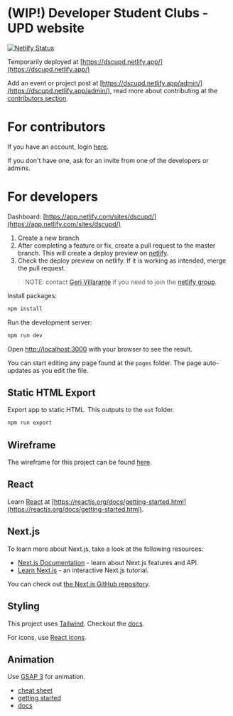 # (WIP!) Developer Student Clubs - UPD website
[![Netlify Status](https://api.netlify.com/api/v1/badges/c3bf9d2d-68f1-4bc7-99fa-20a46ac3d5cb/deploy-status)](https://app.netlify.com/sites/dscupd/deploys)

Temporarily deployed at [https://dscupd.netlify.app/](https://dscupd.netlify.app/)

Add an event or project post at [https://dscupd.netlify.app/admin/](https://dscupd.netlify.app/admin/), read more about contributing at the [contributors section](#for-contributors).

# For contributors

If you have an account, login [here](https://dscupd.netlify.app/admin/).

If you don't have one, ask for an invite from one of the developers or admins.

# For developers

Dashboard: [https://app.netlify.com/sites/dscupd/](https://app.netlify.com/sites/dscupd/)

1. Create a new branch
2. After completing a feature or fix, create a pull request to the master branch. This will create a deploy preview on [netlify](https://app.netlify.com/sites/dscupd/deploys?filter=deploy+previews).
3. Check the deploy preview on netlify. If it is working as intended, merge the pull request.

> NOTE: contact [Geri Villarante](https://github.com/gerizim16) if you need to join the [netlify group](https://app.netlify.com/sites/dscupd/).

Install packages:

```bash
npm install
```

Run the development server:

```bash
npm run dev
```

Open [http://localhost:3000](http://localhost:3000) with your browser to see the result.

You can start editing any page found at the `pages` folder. The page auto-updates as you edit the file.

## Static HTML Export
Export app to static HTML. This outputs to the `out` folder.

```bash
npm run export
```

## Wireframe
The wireframe for this project can be found [here](https://www.figma.com/file/VLKIQqE9Vb1W9A3t3NWgAb/DSC-Website-UI-Final-Submission?node-id=0%3A1).

## React
Learn [React](https://reactjs.org/) at [https://reactjs.org/docs/getting-started.html](https://reactjs.org/docs/getting-started.html).

## Next.js
To learn more about Next.js, take a look at the following resources:

- [Next.js Documentation](https://nextjs.org/docs) - learn about Next.js features and API.
- [Learn Next.js](https://nextjs.org/learn) - an interactive Next.js tutorial.

You can check out [the Next.js GitHub repository](https://github.com/vercel/next.js/).

## Styling
This project uses [Tailwind](https://tailwindcss.com/). Checkout the [docs](https://tailwindcss.com/docs).

For icons, use [React Icons](https://react-icons.github.io/react-icons/).

## Animation
Use [GSAP 3](https://greensock.com/) for animation. 
- [cheat sheet](https://greensock.com/cheatsheet/)
- [getting started](https://greensock.com/get-started/)
- [docs](https://greensock.com/docs/)
